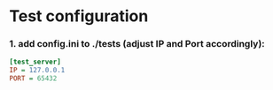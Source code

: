 # Test configuration

### 1. add config.ini to ./tests (adjust IP and Port accordingly):

```ini
[test_server]
IP = 127.0.0.1
PORT = 65432
```

